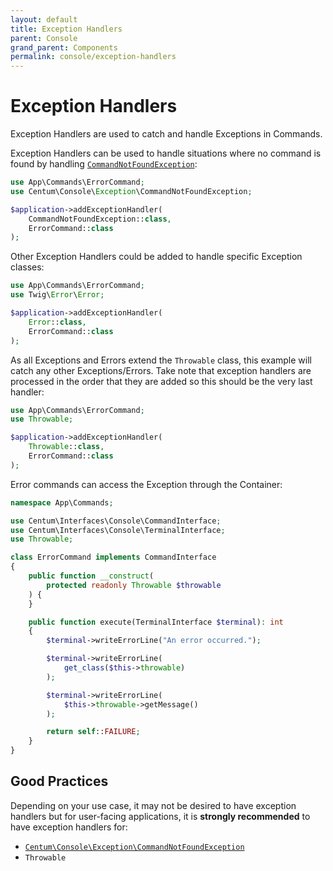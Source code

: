 ```yaml
---
layout: default
title: Exception Handlers
parent: Console
grand_parent: Components
permalink: console/exception-handlers
---
```




# Exception Handlers

Exception Handlers are used to catch and handle Exceptions in Commands.

Exception Handlers can be used to handle situations where no command is found by handling [`CommandNotFoundException`](https://github.com/SidRoberts/centum/blob/development/src/Console/Exception/CommandNotFoundException.php):

```php
use App\Commands\ErrorCommand;
use Centum\Console\Exception\CommandNotFoundException;

$application->addExceptionHandler(
    CommandNotFoundException::class,
    ErrorCommand::class
);
```

Other Exception Handlers could be added to handle specific Exception classes:

```php
use App\Commands\ErrorCommand;
use Twig\Error\Error;

$application->addExceptionHandler(
    Error::class,
    ErrorCommand::class
);
```

As all Exceptions and Errors extend the `Throwable` class, this example will catch any other Exceptions/Errors.
Take note that exception handlers are processed in the order that they are added so this should be the very last handler:

```php
use App\Commands\ErrorCommand;
use Throwable;

$application->addExceptionHandler(
    Throwable::class,
    ErrorCommand::class
);
```

Error commands can access the Exception through the Container:

```php
namespace App\Commands;

use Centum\Interfaces\Console\CommandInterface;
use Centum\Interfaces\Console\TerminalInterface;
use Throwable;

class ErrorCommand implements CommandInterface
{
    public function __construct(
        protected readonly Throwable $throwable
    ) {
    }

    public function execute(TerminalInterface $terminal): int
    {
        $terminal->writeErrorLine("An error occurred.");

        $terminal->writeErrorLine(
            get_class($this->throwable)
        );

        $terminal->writeErrorLine(
            $this->throwable->getMessage()
        );

        return self::FAILURE;
    }
}
```



## Good Practices

Depending on your use case, it may not be desired to have exception handlers but for user-facing applications, it is **strongly recommended** to have exception handlers for:

- [`Centum\Console\Exception\CommandNotFoundException`](https://github.com/SidRoberts/centum/blob/development/src/Console/Exception/CommandNotFoundException.php)
- `Throwable`
